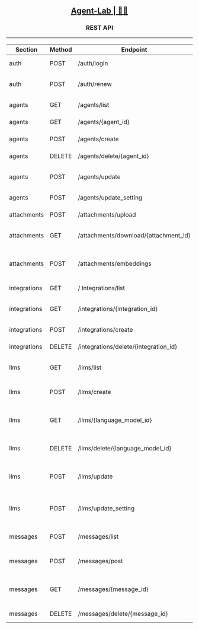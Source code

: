 <h2 align="center"><a href="https://github.com/bsantanna/agent-lab">Agent-Lab | 🤖🧪</a></h2>
<h3 align="center">REST API</h3>

---

| Section | Method | Endpoint | Description |
|---|---|---|---|
| auth | POST | /auth/login | Create a new bearer token |
| auth | POST | /auth/renew | Renew an existing bearer token |
| agents | GET | /agents/list | Get all agents |
| agents | GET | /agents/{agent_id} | Get agent by ID |
| agents | POST | /agents/create | Create a new agent |
| agents | DELETE | /agents/delete/{agent_id} | Delete an agent |
| agents | POST | /agents/update | Update agent basic information |
| agents | POST | /agents/update_setting | Update agent setting |
| attachments | POST | /attachments/upload | Upload a file attachment |
| attachments | GET | /attachments/download/{attachment_id} | Download an attachment by ID |
| attachments | POST | /attachments/embeddings | Generate embeddings for an attachment |
| integrations | GET | / Integrations/list | List all integrations |
| integrations | GET | /integrations/{integration_id} | Get integration details |
| integrations | POST | /integrations/create | Create a new integration |
| integrations | DELETE | /integrations/delete/{integration_id} | Delete an integration |
| llms | GET | /llms/list | List all language models |
| llms | POST | /llms/create | Create a new language model |
| llms | GET | /llms/{language_model_id} | Get language model details |
| llms | DELETE | /llms/delete/{language_model_id} | Delete a language model |
| llms | POST | /llms/update | Update language model configuration |
| llms | POST | /llms/update_setting | Update language model setting |
| messages | POST | /messages/list | Retrieve messages for an agent |
| messages | POST | /messages/post | Send a message to an agent |
| messages | GET | /messages/{message_id} | Get expanded message details |
| messages | DELETE | /messages/delete/{message_id} | Delete a message |

